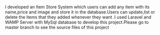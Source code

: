 
I developed an Item Store System which users can add any item with its name,price and image and store it in the database.Users can update,list or delete the items that they added whenever they want .I used Laravel and WAMP Server with MySql database to develop this project.Please go to master branch to see the source files of this project
